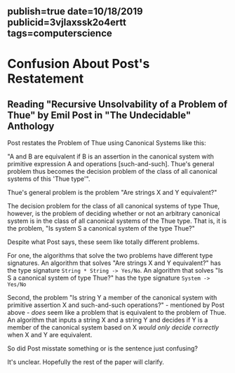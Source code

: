 publish=true
date=10/18/2019
publicid=3vjlaxssk2o4ertt
tags=computerscience
---
# Confusion About Post's Restatement
## Reading "Recursive Unsolvability of a Problem of Thue" by Emil Post in "The Undecidable" Anthology

Post restates the Problem of Thue using Canonical Systems like this:

"A and B are equivalent if B is an assertion in the canonical system with primitive expression A and operations [such-and-such]. Thue's general problem thus becomes the decision problem of the class of all canonical systems of this 'Thue type'".

Thue's general problem is the problem "Are strings X and Y equivalent?"

The decision problem for the class of all canonical systems of type Thue, however, is the problem of deciding whether or not an arbitrary canonical system is in the class of all canonical systems of the Thue type. That is, it is the problem, "Is system S a canonical system of the type Thue?"

Despite what Post says, these seem like totally different problems.

For one, the algorithms that solve the two problems have different type signatures. An algorithm that solves "Are strings X and Y equivalent?" has the type signature `String * String -> Yes/No`. An algorithm that solves "Is S a canonical system of type Thue?" has the type signature `System -> Yes/No`

Second, the problem "Is string Y a member of the canonical system with primitive assertion X and such-and-such operations?" - mentioned by Post above - *does* seem like a problem that is equivalent to the problem of Thue. An algorithm that inputs a string X and a string Y and decides if Y is a member of the canonical system based on X *would only decide correctly* when X and Y are equivalent.

So did Post misstate something or is the sentence just confusing?

It's unclear. Hopefully the rest of the paper will clarify.
